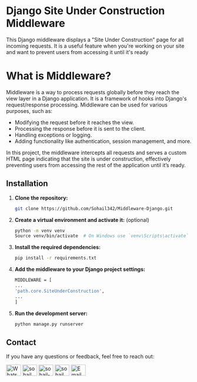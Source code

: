 
# Django Site Under Construction Middleware

This Django middleware displays a "Site Under Construction" page for all incoming requests. It is a useful feature when you're working on your site and want to prevent users from accessing it until it's ready

# What is Middleware?

Middleware is a way to process requests globally before they reach the view layer in a Django application. It is a framework of hooks into Django's request/response processing. Middleware can be used for various purposes, such as:

 - Modifying the request before it reaches the view.
 - Processing the response before it is sent to the client.
 - Handling exceptions or logging.
 - Adding functionality like authentication, session management, and more.

 In this project, the middleware intercepts all requests and serves a custom HTML page indicating that the site is under construction, effectively preventing users from accessing the rest of the application until it’s ready.


## Installation

1. **Clone the repository:**
   ```bash
   git clone https://github.com/Sohail342/Middleware-Django.git
   ```

2. **Create a virtual environment and activate it:** (optional)
    ```bash
    python -m venv venv
    Source venv/bin/activate  # On Windows use `venv\Scripts\activate`
    ```

3. **Install the required dependencies:**
    ```bash
    pip install -r requirements.txt
    ```

4. **Add the middleware to your Django project settings:**
    ```bash
    MIDDLEWARE = [
    ...
    'path.core.SiteUnderConstruction',
    ...
    ]
    ```
5. **Run the development server:**
    ```bash
    python manage.py runserver

    ```


## Contact

If you have any questions or feedback, feel free to reach out:

<p align="left">
<a href="https://wa.me/+923428041928" target="blank"><img align="center" src="https://img.icons8.com/color/48/000000/whatsapp.png" alt="WhatsApp" height="30" width="40" /></a>
<a href="https://www.hackerrank.com/sohail_ahmad342" target="blank"><img align="center" src="https://raw.githubusercontent.com/rahuldkjain/github-profile-readme-generator/master/src/images/icons/Social/hackerrank.svg" alt="sohail_ahmad342" height="30" width="40" /></a>
<a href="https://www.linkedin.com/in/sohailahmad3428041928/" target="blank"><img align="center" src="https://raw.githubusercontent.com/rahuldkjain/github-profile-readme-generator/master/src/images/icons/Social/linked-in-alt.svg" alt="sohail-ahmad342" height="30" width="40" /></a>
<a href="https://instagram.com/sohail_ahmed113" target="blank"><img align="center" src="https://raw.githubusercontent.com/rahuldkjain/github-profile-readme-generator/master/src/images/icons/Social/instagram.svg" alt="sohail_ahmed113" height="30" width="40" /></a>
<a href="mailto:sohailahmed34280@gmail.com" target="blank"><img align="center" src="https://img.icons8.com/ios-filled/50/000000/email-open.png" alt="Email" height="30" width="40" /></a>
</p>



